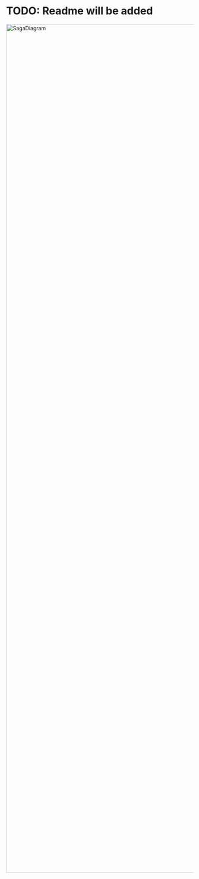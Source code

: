 # TODO: Readme will be added

<img width="2284" alt="SagaDiagram" src="https://github.com/CanberkTimurlenk/Spring-Microservices/assets/18058846/ef0bc5d3-a3a1-4d57-b157-7b698aeb3fc7">
